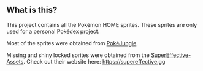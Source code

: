 ## **What is this?**
This project contains all the Pokémon HOME sprites. These sprites are only used for a personal Pokédex project.

Most of the sprites were obtained from [PokéJungle](https://pokejungle.net/).

Missing and shiny locked sprites were obtained from the [SuperEffective-Assets](https://github.com/itsjavi/supereffective-assets). Check out their website here: https://supereffective.gg